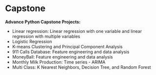 # Capstone
**Advance Python Capstone Projects:**
* Linear regression: Linear regression with one variable and linear regression with multiple variables
* Logistic Regression
* K-means Clustering and Principal Component Analysis
* 911 Calls Database: Feature engineering and data analysis
* MoneyBall: Feature engineering and data analysis
* Monthly Milk Production: Time series - ARIMA
* Multi Class: K Nearest Neighbors, Decision Tree, and Random Forest
